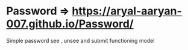 # Password => https://aryal-aaryan-007.github.io/Password/
Simple password see , unsee and submit functioning model
